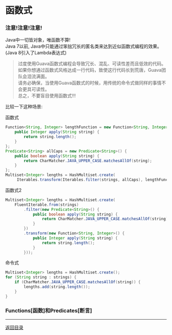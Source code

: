 函数式
===

### 注意!注意!注意!

Java中一切皆对象，唯函数不算!  
Java 7以前, Java中只能通过笨拙冗长的匿名类来达到近似函数式编程的效果。  (Java 8引入了Lambda表达式)  

> 过度使用Guava函数式编程会导致冗长、混乱、可读性差而且低效的代码。  
> 如果你想通过函数式风格达成一行代码，致使这行代码长到荒唐，Guava团队会泪流满面。  
> 请务必确保，当使用Guava函数式的时候，用传统的命令式做同样的事情不会更具可读性。  
> 总之，不要盲目使用函数式!!!

比较一下这种场景:  

函数式
```java  
Function<String, Integer> lengthFunction = new Function<String, Integer>() {
    public Integer apply(String string) {
        return string.length();
    }
};
Predicate<String> allCaps = new Predicate<String>() {
    public boolean apply(String string) {
        return CharMatcher.JAVA_UPPER_CASE.matchesAllOf(string);
    }
};
Multiset<Integer> lengths = HashMultiset.create(
     Iterables.transform(Iterables.filter(strings, allCaps), lengthFunction));
```

函数式2
```java  
Multiset<Integer> lengths = HashMultiset.create(
    FluentIterable.from(strings)
        .filter(new Predicate<String>() {
            public boolean apply(String string) {
                return CharMatcher.JAVA_UPPER_CASE.matchesAllOf(string);
            }
        })
        .transform(new Function<String, Integer>() {
            public Integer apply(String string) {
                return string.length();
            }
        }));
```

命令式
```java  
Multiset<Integer> lengths = HashMultiset.create();
for (String string : strings) {
    if (CharMatcher.JAVA_UPPER_CASE.matchesAllOf(string)) {
        lengths.add(string.length());
    }
}
```

### Functions[函数]和Predicates[断言]


------
[返回目录](开发/Other/README.md)
